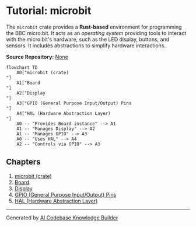 # Tutorial: microbit

The `microbit` crate provides a **Rust-based** environment for programming the BBC micro:bit. It acts as an *operating system* providing tools to interact with the micro:bit's hardware, such as the LED display, buttons, and sensors. It includes abstractions to simplify hardware interactions.


**Source Repository:** [None](None)

```mermaid
flowchart TD
    A0["microbit (crate)
"]
    A1["Board
"]
    A2["Display
"]
    A3["GPIO (General Purpose Input/Output) Pins
"]
    A4["HAL (Hardware Abstraction Layer)
"]
    A0 -- "Provides Board instance" --> A1
    A1 -- "Manages Display" --> A2
    A1 -- "Manages GPIO" --> A3
    A0 -- "Uses HAL" --> A4
    A2 -- "Controls via GPIO" --> A3
```

## Chapters

1. [microbit (crate)
](1.md)
2. [Board
](2.md)
3. [Display
](3.md)
4. [GPIO (General Purpose Input/Output) Pins
](4.md)
5. [HAL (Hardware Abstraction Layer)
](5.md)


---

Generated by [AI Codebase Knowledge Builder](https://github.com/The-Pocket/Tutorial-Codebase-Knowledge)